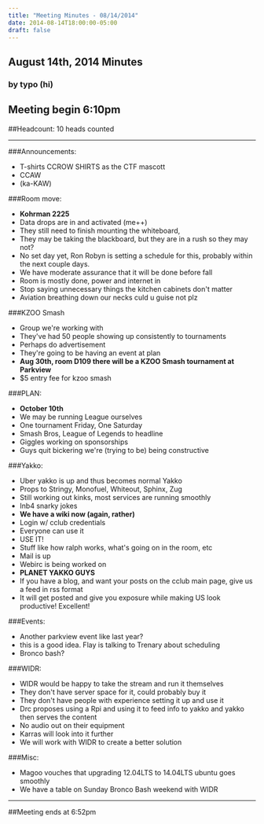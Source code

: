 ```yaml
---
title: "Meeting Minutes - 08/14/2014"
date: 2014-08-14T18:00:00-05:00
draft: false
---
```


## August 14th, 2014 Minutes
### by typo (hi)

## Meeting begin 6:10pm

##Headcount: 10 heads counted

 - - -

###Announcements:
* T-shirts CCROW SHIRTS as the CTF mascott
* CCAW
* (ka-KAW)

###Room move:
* **Kohrman 2225**
* Data drops are in and activated (me++)
* They still need to finish mounting the whiteboard,
* They may be taking the blackboard, but they are in a rush so they may not?
* No set day yet, Ron Robyn is setting a schedule for this, probably within the next couple days.
* We have moderate assurance that it will be done before fall
* Room is mostly done, power and internet in
* Stop saying unnecessary things the kitchen cabinets don't matter
* Aviation breathing down our necks culd u guise not plz

###KZOO Smash
* Group we're working with
* They've had 50 people showing up consistently to tournaments
* Perhaps do advertisement
* They're going to be having an event at plan
* **Aug 30th, room D109 there will be a KZOO Smash tournament at Parkview**
 * $5 entry fee for kzoo smash

###PLAN:
* **October 10th**
* We may be running League ourselves
* One tournament Friday, One Saturday
* Smash Bros, League of Legends to headline
* Giggles working on sponsorships
* Guys quit bickering we're (trying to be) being constructive

###Yakko:
* Uber yakko is up and thus becomes normal Yakko
* Props to Stringy, Monofuel, Whiteout, Sphinx, Zug
* Still working out kinks, most services are running smoothly
* Inb4 snarky jokes
* **We have a wiki now (again, rather)**
 * Login w/ cclub credentials
 * Everyone can use it
 * USE IT!
 * Stuff like how ralph works, what's going on in the room, etc
* Mail is up
* Webirc is being worked on
* **PLANET YAKKO GUYS**
 * If you have a blog, and want your posts on the cclub main page, give us a feed in rss format
 * It will get posted and give you exposure while making US look productive!  Excellent!

###Events:
* Another parkview event like last year?
 * this is a good idea. Flay is talking to Trenary about scheduling
* Bronco bash?

###WIDR:
* WIDR would be happy to take the stream and run it themselves
* They don't have server space for it, could probably buy it
* They don't have people with experience setting it up and use it
* Drc proposes using a Rpi and using it to feed info to yakko and yakko then serves the content
* No audio out on their equipment
* Karras will look into it further
* We will work with WIDR to create a better solution

###Misc:
* Magoo vouches that upgrading 12.04LTS to 14.04LTS ubuntu goes smoothly
* We have a table on Sunday Bronco Bash weekend with WIDR

- - - 

##Meeting ends at 6:52pm
